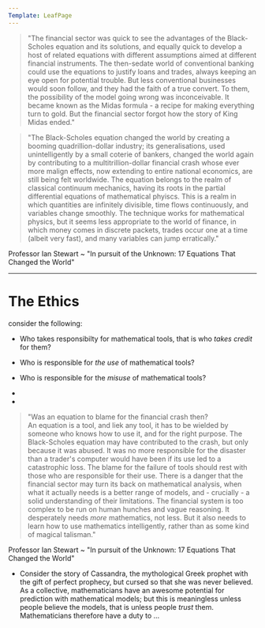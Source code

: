 ```yaml
---
Template: LeafPage
---
```


> "The financial sector was quick to see the advantages of the Black-Scholes equation and its solutions, and equally quick to develop a host of related equations with different assumptions aimed at different financial instruments. The then-sedate world of conventional banking could use the equations to justify loans and trades, always keeping an eye open for potential trouble. But less conventional businesses would soon follow, and they had the faith of a true convert. To them, the possibility of the model going wrong was inconceivable. It became known as the Midas formula - a recipe for making everything turn to gold. But the financial sector forgot how the story of King Midas ended."  

> "The Black-Scholes equation changed the world by creating a booming quadrillion-dollar industry; its generalisations, used unintelligently by a small coterie of bankers, changed the world again by contributing to a multitrillion-dollar financial crash whose ever more malign effects, now extending to entire national economics, are still being felt worldwide. The equation belongs to the realm of classical continuum mechanics, having its roots in the partial differential equations of mathematical phyiscs. This is a realm in which quantities are infinitely divisible, time flows continuously, and variables change smoothly. The technique works for mathematical physics, but it seems less appropriate to the world of finance, in which money comes in discrete packets, trades occur one at a time (albeit very fast), and many variables can jump erratically."  

Professor Ian Stewart ~ "In pursuit of the Unknown: 17 Equations That Changed the World"

---

# The Ethics

consider the following:

- Who takes responsibilty for mathematical tools, that is who *takes credit* for them?  
- Who is responsible for *the use* of mathematical tools?  
- Who is responsible for the *misuse* of mathematical tools?  

 - 

 -

> "Was an equation to blame for the financial crash then?  
> An equation is a tool, and liek any tool, it has to be wielded by someone who knows how to use it, and for the right purpose. The Black-Scholes equation may have contributed to the crash, but only because it was abused. It was no more responsible for the disaster than a trader's computer would have been if its use led to a catastrophic loss. The blame for the failure of tools should rest with those who are responsible for their use. There is a danger that the financial sector may turn its back on mathematical analysis, when what it actually needs is a better range of models, and - crucially - a solid understanding of their limitations. The financial system is too complex to be run on human hunches and vague reasoning. It desperately needs *more* mathematics, not less. But it also needs to learn how to use mathematics intelligently, rather than as some kind of magical talisman."  

Professor Ian Stewart ~ "In pursuit of the Unknown: 17 Equations That Changed the World"


- Consider the story of Cassandra, the mythological Greek prophet with the gift of perfect prophecy, but cursed so that she was never believed.  
As a collective, mathematicians have an awesome potential for prediction with mathematical models; but this is meaningless unless people believe the models, that is unless people *trust* them. Mathematicians therefore have a duty to ... 
